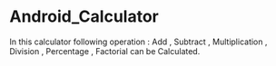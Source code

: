 # Android_Calculator
In this calculator following operation : Add , Subtract , Multiplication , Division , Percentage , Factorial can be Calculated.
